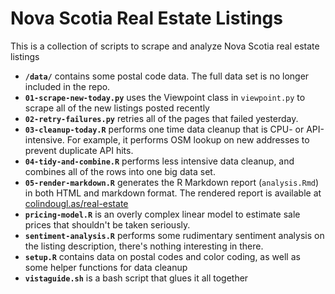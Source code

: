 # Nova Scotia Real Estate Listings

This is a collection of scripts to scrape and analyze Nova Scotia real estate listings

* **`/data/`** contains some postal code data. The full data set is no longer included in the repo.
* **`01-scrape-new-today.py`** uses the Viewpoint class in `viewpoint.py` to scrape all of the new listings posted recently
* **`02-retry-failures.py`** retries all of the pages that failed yesterday.
* **`03-cleanup-today.R`** performs one time data cleanup that is CPU- or API-intensive. For example, it performs OSM lookup on new addresses to prevent duplicate API hits.
* **`04-tidy-and-combine.R`** performs less intensive data cleanup, and combines all of the rows into one big data set.
* **`05-render-markdown.R`** generates the R Markdown report (`analysis.Rmd`) in both HTML and markdown format. The rendered report is available at [colindougl.as/real-estate](https://colindougl.as/real-estate/)
* **`pricing-model.R`** is an overly complex linear model to estimate sale prices that shouldn't be taken seriously.
* **`sentiment-analysis.R`** performs some rudimentary sentiment analysis on the listing description, there's nothing interesting in there.
* **`setup.R`** contains data on postal codes and color coding, as well as some helper functions for data cleanup
* **`vistaguide.sh`** is a bash script that glues it all together
